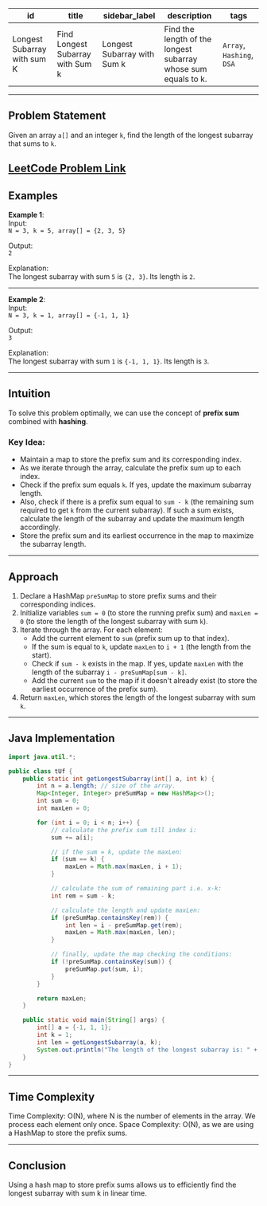 | id  | title                                 | sidebar_label                      | description                                                         | tags              |
| --- | ------------------------------------- | ----------------------------------- | ------------------------------------------------------------------- | ----------------- |
| Longest Subarray with sum K | Find Longest Subarray with Sum k      | Longest Subarray with Sum k         | Find the length of the longest subarray whose sum equals to k.       | `Array`, `Hashing`, `DSA` |

---

## Problem Statement
Given an array `a[]` and an integer `k`, find the length of the longest subarray that sums to `k`.

[LeetCode Problem Link](https://leetcode.com/problems/subarray-sum-equals-k/)
---

## Examples

**Example 1**:  
Input:  
`N = 3, k = 5, array[] = {2, 3, 5}`

Output:  
`2`

Explanation:  
The longest subarray with sum `5` is `{2, 3}`. Its length is `2`.

---

**Example 2**:  
Input:  
`N = 3, k = 1, array[] = {-1, 1, 1}`

Output:  
`3`

Explanation:  
The longest subarray with sum `1` is `{-1, 1, 1}`. Its length is `3`.

---

## Intuition
To solve this problem optimally, we can use the concept of **prefix sum** combined with **hashing**.

### Key Idea:
- Maintain a map to store the prefix sum and its corresponding index.
- As we iterate through the array, calculate the prefix sum up to each index.
- Check if the prefix sum equals `k`. If yes, update the maximum subarray length.
- Also, check if there is a prefix sum equal to `sum - k` (the remaining sum required to get `k` from the current subarray). If such a sum exists, calculate the length of the subarray and update the maximum length accordingly.
- Store the prefix sum and its earliest occurrence in the map to maximize the subarray length.

---

## Approach
1. Declare a HashMap `preSumMap` to store prefix sums and their corresponding indices.
2. Initialize variables `sum = 0` (to store the running prefix sum) and `maxLen = 0` (to store the length of the longest subarray with sum `k`).
3. Iterate through the array. For each element:
    - Add the current element to `sum` (prefix sum up to that index).
    - If the sum is equal to `k`, update `maxLen` to `i + 1` (the length from the start).
    - Check if `sum - k` exists in the map. If yes, update `maxLen` with the length of the subarray `i - preSumMap[sum - k]`.
    - Add the current `sum` to the map if it doesn't already exist (to store the earliest occurrence of the prefix sum).
4. Return `maxLen`, which stores the length of the longest subarray with sum `k`.

---

## Java Implementation

```java
import java.util.*;

public class tUf {
    public static int getLongestSubarray(int[] a, int k) {
        int n = a.length; // size of the array.
        Map<Integer, Integer> preSumMap = new HashMap<>();
        int sum = 0;
        int maxLen = 0;

        for (int i = 0; i < n; i++) {
            // calculate the prefix sum till index i:
            sum += a[i];

            // if the sum = k, update the maxLen:
            if (sum == k) {
                maxLen = Math.max(maxLen, i + 1);
            }

            // calculate the sum of remaining part i.e. x-k:
            int rem = sum - k;

            // calculate the length and update maxLen:
            if (preSumMap.containsKey(rem)) {
                int len = i - preSumMap.get(rem);
                maxLen = Math.max(maxLen, len);
            }

            // finally, update the map checking the conditions:
            if (!preSumMap.containsKey(sum)) {
                preSumMap.put(sum, i);
            }
        }

        return maxLen;
    }

    public static void main(String[] args) {
        int[] a = {-1, 1, 1};
        int k = 1;
        int len = getLongestSubarray(a, k);
        System.out.println("The length of the longest subarray is: " + len);
    }
}
```

---
## Time Complexity
Time Complexity: O(N), where N is the number of elements in the array. We process each element only once.
Space Complexity: O(N), as we are using a HashMap to store the prefix sums.

---
## Conclusion
Using a hash map to store prefix sums allows us to efficiently find the longest subarray with sum k in linear time.